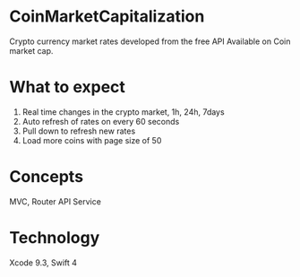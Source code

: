 # CoinMarketCapitalization
Crypto currency market rates developed from the free API Available on Coin market cap.
# What to expect
1. Real time changes in the crypto market, 1h, 24h, 7days
2. Auto refresh of rates on every 60 seconds
3. Pull down to refresh new rates
4. Load more coins with page size of 50

# Concepts
MVC, Router API Service

# Technology
Xcode 9.3, Swift 4

